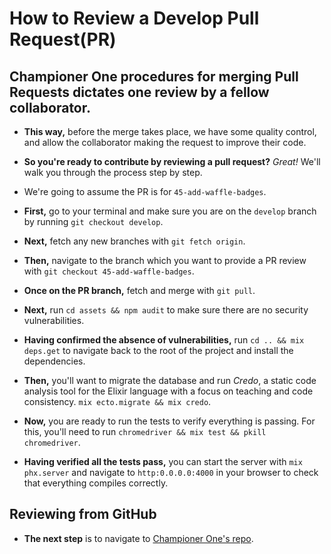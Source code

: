 # How to Review a Develop Pull Request(PR)
## Championer One procedures for merging Pull Requests dictates one review by a fellow collaborator.
  * **This way,** before the merge takes place, we have some quality control, and allow the collaborator making the request to improve their code.  

  * **So you're ready to contribute by reviewing a pull request?** *Great!* We'll walk you through the process step by step.

  * We're going to assume the PR is for `45-add-waffle-badges`.

  * **First,** go to your terminal and make sure you are on the `develop` branch by running `git checkout develop`.

  * **Next,** fetch any new branches with `git fetch origin`.

  * **Then,** navigate to the branch which you want to provide a PR review with `git checkout 45-add-waffle-badges`.

  * **Once on the PR branch,** fetch and merge with `git pull`.

  * **Next,** run `cd assets && npm audit` to make sure there are no security vulnerabilities.

  * **Having confirmed the absence of vulnerabilities,** run `cd .. && mix deps.get` to navigate back to the root of the project and install the dependencies.

  * **Then,** you'll want to migrate the database and run _Credo_, a static code analysis tool  for the Elixir language with a focus on teaching and code consistency. `mix ecto.migrate && mix credo`.

  * **Now,** you are ready to run the tests to verify everything is passing. For this, you'll need to run `chromedriver && mix test && pkill chromedriver`.

  * **Having verified all the tests pass,** you can start the server with `mix phx.server` and navigate to `http:0.0.0.0:4000` in your browser to check that everything compiles correctly.

## Reviewing from GitHub
  * **The next step** is to navigate to  [Championer One's repo](https://github.com/championer-org/championer_one).
  
